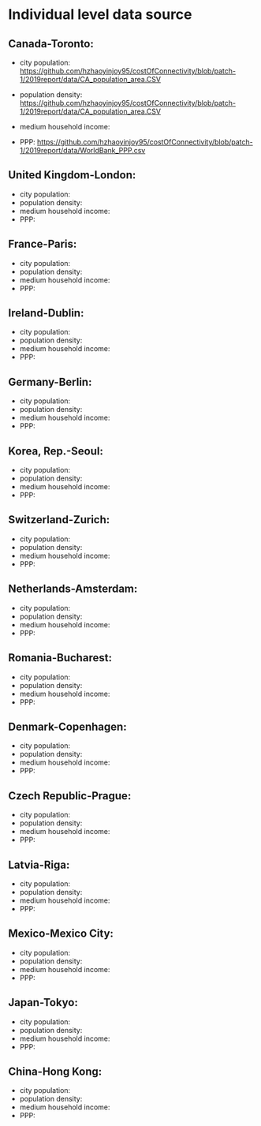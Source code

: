 # Individual level data source

## Canada-Toronto:
   * city population: 
   https://github.com/hzhaoyinjoy95/costOfConnectivity/blob/patch-1/2019report/data/CA_population_area.CSV
   * population density: 
   https://github.com/hzhaoyinjoy95/costOfConnectivity/blob/patch-1/2019report/data/CA_population_area.CSV
   * medium household income: 
   
   * PPP: 
   https://github.com/hzhaoyinjoy95/costOfConnectivity/blob/patch-1/2019report/data/WorldBank_PPP.csv
## United Kingdom-London:
   * city population: 
   * population density: 
   * medium household income: 
   * PPP: 
## France-Paris:
   * city population: 
   * population density: 
   * medium household income: 
   * PPP: 
## Ireland-Dublin:
   * city population: 
   * population density: 
   * medium household income: 
   * PPP: 
## Germany-Berlin:
   * city population: 
   * population density: 
   * medium household income: 
   * PPP: 
## Korea, Rep.-Seoul:
   * city population: 
   * population density: 
   * medium household income: 
   * PPP: 
## Switzerland-Zurich:
   * city population: 
   * population density: 
   * medium household income: 
   * PPP: 
## Netherlands-Amsterdam:
   * city population: 
   * population density: 
   * medium household income: 
   * PPP: 
## Romania-Bucharest:
   * city population: 
   * population density: 
   * medium household income: 
   * PPP: 
## Denmark-Copenhagen:
   * city population: 
   * population density: 
   * medium household income: 
   * PPP: 
## Czech Republic-Prague:
   * city population: 
   * population density: 
   * medium household income: 
   * PPP: 
## Latvia-Riga:
   * city population: 
   * population density: 
   * medium household income: 
   * PPP: 
## Mexico-Mexico City:
   * city population: 
   * population density: 
   * medium household income: 
   * PPP: 
## Japan-Tokyo:
   * city population: 
   * population density: 
   * medium household income: 
   * PPP: 
## China-Hong Kong:
   * city population: 
   * population density: 
   * medium household income: 
   * PPP: 
